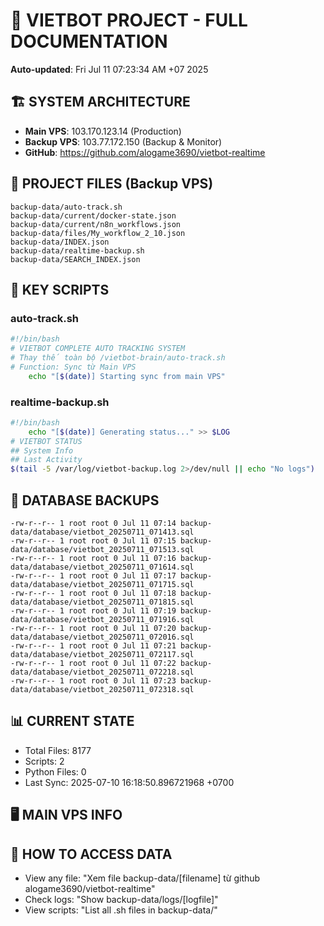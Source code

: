# 🤖 VIETBOT PROJECT - FULL DOCUMENTATION
**Auto-updated**: Fri Jul 11 07:23:34 AM +07 2025

## 🏗️ SYSTEM ARCHITECTURE
- **Main VPS**: 103.170.123.14 (Production)
- **Backup VPS**: 103.77.172.150 (Backup & Monitor)
- **GitHub**: https://github.com/alogame3690/vietbot-realtime

## 📁 PROJECT FILES (Backup VPS)
```
backup-data/auto-track.sh
backup-data/current/docker-state.json
backup-data/current/n8n_workflows.json
backup-data/files/My_workflow_2_10.json
backup-data/INDEX.json
backup-data/realtime-backup.sh
backup-data/SEARCH_INDEX.json
```

## 🔧 KEY SCRIPTS
### auto-track.sh
```bash
#!/bin/bash
# VIETBOT COMPLETE AUTO TRACKING SYSTEM
# Thay thế toàn bộ /vietbot-brain/auto-track.sh
# Function: Sync từ Main VPS
    echo "[$(date)] Starting sync from main VPS"
```
### realtime-backup.sh
```bash
#!/bin/bash
    echo "[$(date)] Generating status..." >> $LOG
# VIETBOT STATUS
## System Info
## Last Activity
$(tail -5 /var/log/vietbot-backup.log 2>/dev/null || echo "No logs")
```

## 💾 DATABASE BACKUPS
```
-rw-r--r-- 1 root root 0 Jul 11 07:14 backup-data/database/vietbot_20250711_071413.sql
-rw-r--r-- 1 root root 0 Jul 11 07:15 backup-data/database/vietbot_20250711_071513.sql
-rw-r--r-- 1 root root 0 Jul 11 07:16 backup-data/database/vietbot_20250711_071614.sql
-rw-r--r-- 1 root root 0 Jul 11 07:17 backup-data/database/vietbot_20250711_071715.sql
-rw-r--r-- 1 root root 0 Jul 11 07:18 backup-data/database/vietbot_20250711_071815.sql
-rw-r--r-- 1 root root 0 Jul 11 07:19 backup-data/database/vietbot_20250711_071916.sql
-rw-r--r-- 1 root root 0 Jul 11 07:20 backup-data/database/vietbot_20250711_072016.sql
-rw-r--r-- 1 root root 0 Jul 11 07:21 backup-data/database/vietbot_20250711_072117.sql
-rw-r--r-- 1 root root 0 Jul 11 07:22 backup-data/database/vietbot_20250711_072218.sql
-rw-r--r-- 1 root root 0 Jul 11 07:23 backup-data/database/vietbot_20250711_072318.sql
```

## 📊 CURRENT STATE
- Total Files: 8177
- Scripts: 2
- Python Files: 0
- Last Sync: 2025-07-10 16:18:50.896721968 +0700

## 🖥️ MAIN VPS INFO


## 🚨 HOW TO ACCESS DATA
- View any file: "Xem file backup-data/[filename] từ github alogame3690/vietbot-realtime"
- Check logs: "Show backup-data/logs/[logfile]"
- View scripts: "List all .sh files in backup-data/"
